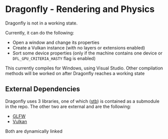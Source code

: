 # Dragonfly - Rendering and Physics

Dragonfly is not in a working state. 

Currently, it can do the following:
- Open a window and change its properties
- Create a Vulkan instance (with no layers or extensions enabled)
- Sort some device properties (only if the machine contains one device or `DFL_GPU_CRITERIA_HASTY` flag is enabled)

This currently compiles for Windows, using Visual Studio. Other compilation methods will be worked on after Dragonfly reaches a working state

## External Dependencies
Dragonfly uses 3 libraries, one of which ([stb](https://github.com/nothings/stb)) is contained as a submodule in the repo. The other two are external and are the following:
- [GLFW](https://github.com/glfw/glfw)
- [Vulkan](https://vulkan.lunarg.com/)

Both are dynamically linked
